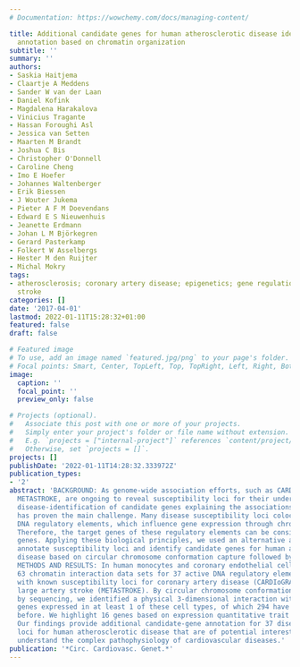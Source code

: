 ```yaml
---
# Documentation: https://wowchemy.com/docs/managing-content/

title: Additional candidate genes for human atherosclerotic disease identified through
  annotation based on chromatin organization
subtitle: ''
summary: ''
authors:
- Saskia Haitjema
- Claartje A Meddens
- Sander W van der Laan
- Daniel Kofink
- Magdalena Harakalova
- Vinicius Tragante
- Hassan Foroughi Asl
- Jessica van Setten
- Maarten M Brandt
- Joshua C Bis
- Christopher O'Donnell
- Caroline Cheng
- Imo E Hoefer
- Johannes Waltenberger
- Erik Biessen
- J Wouter Jukema
- Pieter A F M Doevendans
- Edward E S Nieuwenhuis
- Jeanette Erdmann
- Johan L M Björkegren
- Gerard Pasterkamp
- Folkert W Asselbergs
- Hester M den Ruijter
- Michal Mokry
tags:
- atherosclerosis; coronary artery disease; epigenetics; gene regulation; ischemic
  stroke
categories: []
date: '2017-04-01'
lastmod: 2022-01-11T15:28:32+01:00
featured: false
draft: false

# Featured image
# To use, add an image named `featured.jpg/png` to your page's folder.
# Focal points: Smart, Center, TopLeft, Top, TopRight, Left, Right, BottomLeft, Bottom, BottomRight.
image:
  caption: ''
  focal_point: ''
  preview_only: false

# Projects (optional).
#   Associate this post with one or more of your projects.
#   Simply enter your project's folder or file name without extension.
#   E.g. `projects = ["internal-project"]` references `content/project/deep-learning/index.md`.
#   Otherwise, set `projects = []`.
projects: []
publishDate: '2022-01-11T14:28:32.333972Z'
publication_types:
- '2'
abstract: 'BACKGROUND: As genome-wide association efforts, such as CARDIoGRAM and
  METASTROKE, are ongoing to reveal susceptibility loci for their underlying disease-atherosclerotic
  disease-identification of candidate genes explaining the associations of these loci
  has proven the main challenge. Many disease susceptibility loci colocalize with
  DNA regulatory elements, which influence gene expression through chromatin interactions.
  Therefore, the target genes of these regulatory elements can be considered candidate
  genes. Applying these biological principles, we used an alternative approach to
  annotate susceptibility loci and identify candidate genes for human atherosclerotic
  disease based on circular chromosome conformation capture followed by sequencing.
  METHODS AND RESULTS: In human monocytes and coronary endothelial cells, we generated
  63 chromatin interaction data sets for 37 active DNA regulatory elements that colocalize
  with known susceptibility loci for coronary artery disease (CARDIoGRAMplusC4D) and
  large artery stroke (METASTROKE). By circular chromosome conformation capture followed
  by sequencing, we identified a physical 3-dimensional interaction with 326 candidate
  genes expressed in at least 1 of these cell types, of which 294 have not been reported
  before. We highlight 16 genes based on expression quantitative trait loci. CONCLUSIONS:
  Our findings provide additional candidate-gene annotation for 37 disease susceptibility
  loci for human atherosclerotic disease that are of potential interest to better
  understand the complex pathophysiology of cardiovascular diseases.'
publication: '*Circ. Cardiovasc. Genet.*'
---
```

